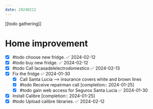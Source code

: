 ```yaml
---
date: 20240212
---
```


[[todo gathering]]

# Home improvement

- [x] #todo choose new fridge. ✅ 2024-02-12
- [x] #todo buy new fridge. ✅ 2024-02-12
- [x] #todo Call lacasadelelectrodomestico ✅ 2024-02-13
- [x] Fix the fridge ✅ 2024-01-30
    - [x] Call Santa Lucia --> insurance covers white and brown lines
    - [x] #todo Receive repairman call  [completion:: 2024-01-25]
    - [x] #todo gain web access for Seguros Santa Lucia ✅ 2024-01-30
- [x] Install Calibre  [completion:: 2024-01-25]
- [x] #todo Upload calibre libraries. ✅ 2024-02-12
